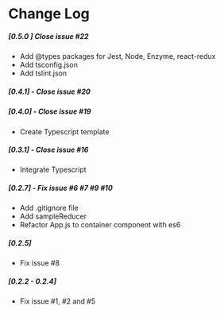 # Change Log

##### [0.5.0 ] Close issue #22
- Add @types packages for Jest, Node, Enzyme, react-redux
- Add tsconfig.json
- Add tslint.json
##### [0.4.1] - Close issue #20

##### [0.4.0] - Close issue #19
 - Create Typescript template
##### [0.3.1] - Close issue #16
 - Integrate Typescript
##### [0.2.7] - Fix issue #6 #7 #9 #10
- Add .gitignore file
- Add sampleReducer
- Refactor App.js to container component with es6
##### [0.2.5] 
- Fix issue #8
##### [0.2.2 - 0.2.4] 
- Fix issue #1, #2 and #5